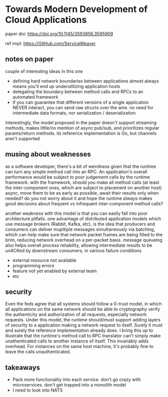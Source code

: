 # Towards Modern Development of Cloud Applications

paper doi: https://doi.org/10.1145/3593856.3595909

ref impl: https://GitHub.com/ServiceWeaver


## notes on paper

couple of interesting ideas in this one

- defining hard network boundaries between applications almost always means you'll end up underutilizing application hosts
- delegating the boundary between method calls and RPCs to an automated framework
- if you can guarantee that different versions of a single application NEVER interact, you can send raw structs over the wire. no need for intermediate data formats, nor serialization / deserialization

interestingly, the model proposed in the paper doesn't support streaming methods, makes little/no mention of async pub/sub, and prioritizes regular params/return methods. its reference implementation is Go, but channels aren't supported

## musing about weaknesses

as a software developer, there's a bit of weirdness given that the runtime can turn any simple method call into an RPC. An application's overall performance would be subject to poor judgement calls by the runtime framework. with the framework, should you make all method calls (at least the inter-component ones, which are subject to placement on another host) async, move them to be as early as possible, await their results only when needed? do you not worry about it and hope the runtime always makes good decisions about frequent vs infrequent inter-component method calls?

another weakness with this model is that you can easily fall into poor architecture pitfalls. one advantage of distributed application models which use message brokers (Rabbit, Kafka, etc), is the idea that producers and consumers can deliver mupltiple messages simultaneously via batching, which can help make sure that network packet frames are being filled to the brim, reducing network overhead on a per-packet basis. message queueing also helps overall process reliability, allowing intermediate results to be unACKed by downstream consumers, in various failure conditions

- external resource not available
- programming errors
- feature not yet enabled by external team
- etc

## security

Even the feds agree that all systems should follow a 0-trust model, in which all applications on the same network should be able to cryptography verify the authenticity and authorization of all requests, especially network requests. Under this model, the runtime should/must support adding layers of security to a application making a network request to itself. Surely it must and surely the reference implementation already does. I bring this up to illustrate that the runtime's method call to RPC translator can't simply make unathenticated calls to another instance of itself. This invariably adds overhead. For instances on the same host machine, it's probably fine to leave the calls unauthenticated.

## takeaways

- Pack more functionality into each service. don't go crazy with microservices. don't get trapped into a monolith model
- I need to look into NATS